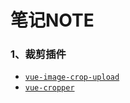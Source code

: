 # 笔记NOTE

### 1、裁剪插件
+ [`vue-image-crop-upload`](https://github.com/dai-siki/vue-image-crop-upload)
+ [`vue-cropper`](https://github.com/xyxiao001/vue-cropper/)